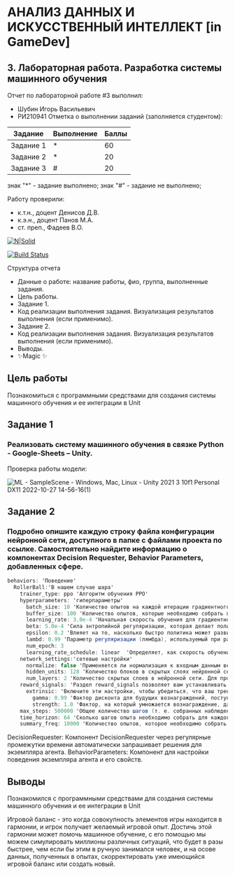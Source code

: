 # АНАЛИЗ ДАННЫХ И ИСКУССТВЕННЫЙ ИНТЕЛЛЕКТ [in GameDev]
## 3. Лабораторная работа. Разработка системы машинного обучения
Отчет по лабораторной работе #3 выполнил:
- Шубин Игорь Васильевич
- РИ210941
Отметка о выполнении заданий (заполняется студентом):

| Задание | Выполнение | Баллы |
| ------ | ------ | ------ |
| Задание 1 | * | 60 |
| Задание 2 | * | 20 |
| Задание 3 | # | 20 |

знак "*" - задание выполнено; знак "#" - задание не выполнено;

Работу проверили:
- к.т.н., доцент Денисов Д.В.
- к.э.н., доцент Панов М.А.
- ст. преп., Фадеев В.О.

[![N|Solid](https://cldup.com/dTxpPi9lDf.thumb.png)](https://nodesource.com/products/nsolid)

[![Build Status](https://travis-ci.org/joemccann/dillinger.svg?branch=master)](https://travis-ci.org/joemccann/dillinger)

Структура отчета

- Данные о работе: название работы, фио, группа, выполненные задания.
- Цель работы.
- Задание 1.
- Код реализации выполнения задания. Визуализация результатов выполнения (если применимо).
- Задание 2.
- Код реализации выполнения задания. Визуализация результатов выполнения (если применимо).
- Выводы.
- ✨Magic ✨

## Цель работы
Познакомиться с программными средствами для создания системы машинного обучения и ее интеграции в Unit

## Задание 1
### Реализовать систему машинного обучения в связке Python - Google-Sheets – Unity.
Проверка работы модели:

![ML - SampleScene - Windows, Mac, Linux - Unity 2021 3 10f1 Personal _DX11_ 2022-10-27 14-56-16(1)](https://user-images.githubusercontent.com/38161044/198255355-4b217afb-2404-4647-bbb8-02fefeaa4126.gif)


## Задание 2
### Подробно опишите каждую строку файла конфигурации нейронной сети, доступного в папке с файлами проекта по ссылке. Самостоятельно найдите информацию о компонентах Decision Requester, Behavior Parameters, добавленных сфере.
```c#
behaviors: 'Поведение'
  RollerBall:'В нашем случае шара'
    trainer_type: ppo 'Алгоритм обучения PPO'
    hyperparameters: 'гиперпараметры'
      batch_size: 10 'Количество опытов на каждой итерации градиентного спуска.'
      buffer_size: 100 'Количество опытов, которые необходимо собрать перед обновлением модели политики. Соответствует тому, сколько опытов должно быть собрано, прежде чем мы будем изучать или обновлять модель.'
      learning_rate: 3.0e-4 'Начальная скорость обучения для градиентного спуска. Соответствует силе каждого шага обновления градиентного спуска.'
      beta: 5.0e-4 'Сила энтропийной регуляризации, которая делает политику «более случайной». Это гарантирует, что агенты правильно исследуют пространство действий во время обучения. '
      epsilon: 0.2 'Влияет на то, насколько быстро политика может развиваться во время обучения. Соответствует допустимому порогу расхождения между старой и новой политикой при обновлении градиентного спуска.'
      lambd: 0.99 'Параметр регуляризации (лямбда), используемый при расчете обобщенной оценки преимущества (GAE). Это можно рассматривать как то, насколько агент полагается на свою текущую оценку стоимости при вычислении обновленной оценки стоимости. '
      num_epoch: 3
      learning_rate_schedule: linear  'Определяет, как скорость обучения изменяется с течением времени.'
    network_settings:'сетевые настройки'
      normalize: false 'Применяется ли нормализация к входным данным векторного наблюдения. Эта нормализация основана на скользящем среднем и дисперсии векторного наблюдения. '
      hidden_units: 128 'Количество блоков в скрытых слоях нейронной сети. Соответствуют количеству единиц в каждом полносвязном слое нейронной сети'
      num_layers: 2 'Количество скрытых слоев в нейронной сети. Для простых задач меньше слоев, скорее всего, будут обучать быстрее и эффективнее.'
    reward_signals: 'Раздел reward_signals позволяет вам устанавливать настройки как для внешних (т.е. основанных на окружающей среде), так и для внутренних сигналов вознаграждения (например, curiosity и GAIL). Каждый сигнал вознаграждения должен определять по крайней мере два параметра, силу и гамму, в дополнение к любым гиперпараметрам, специфичным для определенного класса.'
      extrinsic: 'Включите эти настройки, чтобы убедиться, что ваш тренировочный прогон включает в себя сигнал вознаграждения, основанный на окружающей среде.'
        gamma: 0.99 'Фактор дисконта для будущих вознаграждений, поступающих из окружающей среды. Это можно рассматривать как то, как далеко в будущем агент должен заботиться о возможных вознаграждениях.'
        strength: 1.0 'Фактор, на который умножается вознаграждение, данное средой. Типичные диапазоны будут варьироваться в зависимости от сигнала вознаграждения.'
    max_steps: 500000 'Общее количество шагов (т. е. собранных наблюдений и предпринятых действий), которые необходимо выполнить в среде (или во всех средах при параллельном использовании нескольких) перед завершением процесса обучения.'
    time_horizon: 64 'Сколько шагов опыта необходимо собрать для каждого агента перед добавлением его в буфер опыта. Когда этот предел достигается до конца эпизода, оценка значения используется для прогнозирования общего ожидаемого вознаграждения из текущего состояния агента.'
    summary_freq: 10000 'Количество опытов, которое необходимо собрать перед созданием и отображением статистики обучения.'
```
DecisionRequester: Компонент DecisionRequester через регулярные промежутки времени автоматически запрашивает решения для экземпляра агента.
BehaviorParameters: Компонент для настройки поведения экземпляра агента и его свойств.


## Выводы

  Познакомился с программными средствами для создания системы машинного обучения и ее интеграции в Unit
  
  Игровой баланс - это когда совокупность элементов игры находится в гармонии, и игрок получает желаемый игровой опыт. Достичь этой гармонии может помочь машинное обучение, с его помощью мы можем симулировать миллионы различных ситуаций, что будет в разы быстрее, чем если бы этим в ручную занимался человек, и на осове данных, полученных в опытах, скорректировать уже имеющийся игровой баланс или создать новый. 
